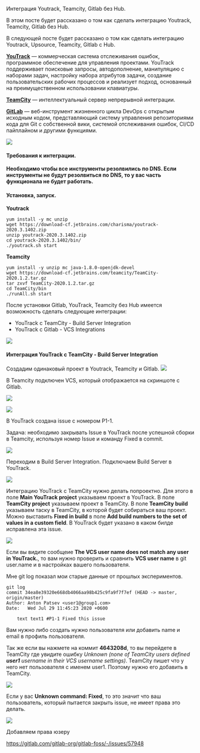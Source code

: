 Интеграция Youtrack, Teamcity, Gitlab без Hub.

В этом посте будет рассказано о том как сделать интеграцию Youtrack, Teamcity, Gitlab без Hub.

В следующей посте будет рассказано о том как сделать интеграцию Youtrack, Upsource, Teamcity, Gitlab c Hub.

**[YouTrack](https://www.jetbrains.com/ru-ru/youtrack/)** — коммерческая система отслеживания ошибок, программное обеспечение для управления проектами. YouTrack поддерживает поисковые запросы, автодополнение, манипуляцию с наборами задач, настройку набора атрибутов задачи, создание пользовательских рабочих процессов и реализует подход, основанный на преимущественном использовании клавиатуры.

**[TeamCity](https://www.jetbrains.com/ru-ru/teamcity/)** — интеллектуальный сервер непрерывной интеграции.

[**GitLab**](https://about.gitlab.com/) — веб-инструмент жизненного цикла DevOps с открытым исходным кодом, представляющий систему управления репозиториями кода для Git с собственной вики, системой отслеживания ошибок, CI/CD пайплайном и другими функциями.

![](https://habrastorage.org/webt/mj/k_/t8/mjk_t877n2mk_dhbaisx8mjg8yy.png)

#### Требования к интеграции.

**Необходимо чтобы все инструменты резолвились по DNS. Если инструменты не будут резолвиться по DNS, то у вас часть функционала не будет работать.**

#### Установка, запуск.

**Youtrack**

```
yum install -y mc unzip
wget https://download-cf.jetbrains.com/charisma/youtrack-2020.3.1402.zip
unzip youtrack-2020.3.1402.zip 
cd youtrack-2020.3.1402/bin/
./youtrack.sh start
```

**Teamcity**

```
yum install -y unzip mc java-1.8.0-openjdk-devel
wget https://download-cf.jetbrains.com/teamcity/TeamCity-2020.1.2.tar.gz
tar zxvf TeamCity-2020.1.2.tar.gz 
cd TeamCity/bin
./runAll.sh start
```

После установки Gitlab, YouTrack, Teamcity без Hub имеется возможность сделать следующие интеграции:

- YouTrack c TeamCity - Build Server Integration
- YouTrack с Gitlab - VCS Integrations

![](https://habrastorage.org/webt/vr/v5/x2/vrv5x28ehfkx5obctlxb_09chpy.png)

#### Интеграция YouTrack c TeamCity - Build Server Integration

Создадим одинаковый проект в  Youtrack, Teamcity и Gitlab.
![](https://habrastorage.org/webt/1b/se/fl/1bseflarn7nw7ehpy3slr2mmffk.png)

В Teamcity подключен VCS, который отображается на скриншоте с Gitlab.

![](https://habrastorage.org/webt/qq/8j/do/qq8jdogufutf6f7wxqzfken-itg.png)

![](https://habrastorage.org/webt/us/t0/kp/ust0kpy5s7ncsndgsbum8imyuuc.png)

В YouTrack создана issue c номером P1-1.

Задача: необходимо закрывать Issue в YouTrack после успешной сборки в Teamcity, используя номер Issue и команду Fixed в commit.

![](https://habrastorage.org/webt/ih/2r/3i/ih2r3imuqxlixv5bbk6unr9zlag.png)

Переходим в Build Server Integration. Подключаем Build Server в YouTrack.

![](https://habrastorage.org/webt/jv/b5/8-/jvb58-x4myajovghbrpifq5qjaw.png)

Интеграцию YouTrack c TeamCity нужно делать попроектно. Для этого в поле **Main YouTrack project** указываем проект в YouTrack. В поле **TeamCity project** указываем проект в TeamCity. В поле **TeamCity build** указываем таску в TeamCity, в которой будет собираться ваш проект. Можно выставить **Fixed in build** в поле **Add build numbers to the set of values in a custom field**. В YouTrack будет указано в каком билде исправлена эта issue.

![](https://habrastorage.org/webt/ux/ac/6i/uxac6iasxoltiqvueloetuf7chq.png)

Если вы видите сообщеие **The VCS user name does not match any user in YouTrack.**, то вам нужно проверить и сравнить **VCS user name** в git user.name и в настройках вашего пользователя.

Мне git log показал мои старые данные от прошлых экспериментов.

```
git log 
commit 34ea8e39320e668db4066aa98b425c9fa9f7f7ef (HEAD -> master, origin/master)
Author: Anton Patsev <user1@group1.com>
Date:   Wed Jul 29 11:45:23 2020 +0600

    text text1 #P1-1 Fixed this issue
```

Вам нужно либо создать нужно пользователя или добавить name и email в профиль пользователя.

Так же если вы нажмете на коммит **4643208d**, то вы перейдете в TeamCity где увидите ошибку *Unknown (none of TeamCity users defined **user1** username in their VCS username settings)*. TeamCity пишет что у него нет пользователя с именем user1. Поэтому нужно его добавить в TeamCity.

![](https://habrastorage.org/webt/ot/mr/ct/otmrct6qsyl1b6a3vploknpu-c4.png)

Если у вас **Unknown command: Fixed**, то это значит что ваш пользователь, который пытается закрыть issue, не имеет права это делать.

![](https://habrastorage.org/webt/3w/1t/gy/3w1tgygrqxbairaz4ywkvlly2du.png)

Добавляем права юзеру





https://gitlab.com/gitlab-org/gitlab-foss/-/issues/57948